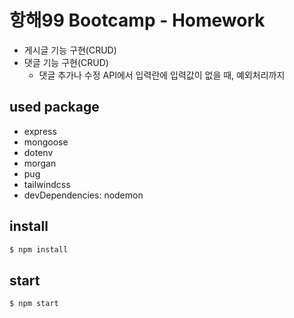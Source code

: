 # 항해99 Bootcamp - Homework

- 게시글 기능 구현(CRUD)
- 댓글 기능 구현(CRUD)
  - 댓글 추가나 수정 API에서 입력란에 입력값이 없을 때, 예외처리까지

## used package

- express
- mongoose
- dotenv
- morgan
- pug
- tailwindcss
- devDependencies: nodemon

## install

```bash
$ npm install
```

## start

```bash
$ npm start
```
